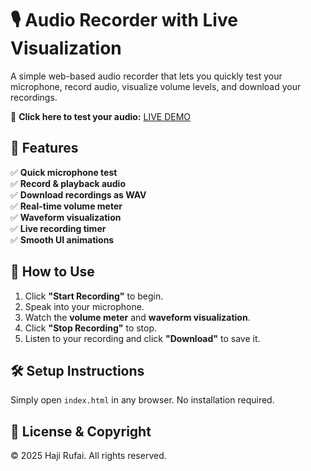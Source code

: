 # 🎙️ Audio Recorder with Live Visualization

A simple web-based audio recorder that lets you quickly test your microphone, record audio, visualize volume levels, and download your recordings.

🔗 **Click here to test your audio:** [LIVE DEMO](https://hajirufai.github.io/audio-recorder/)


## 🌟 Features
✅ **Quick microphone test**  
✅ **Record & playback audio**  
✅ **Download recordings as WAV**  
✅ **Real-time volume meter**  
✅ **Waveform visualization**  
✅ **Live recording timer**  
✅ **Smooth UI animations**  


## 🚀 How to Use
1. Click **"Start Recording"** to begin.  
2. Speak into your microphone.  
3. Watch the **volume meter** and **waveform visualization**.  
4. Click **"Stop Recording"** to stop.  
5. Listen to your recording and click **"Download"** to save it.

## 🛠️ Setup Instructions
Simply open `index.html` in any browser. No installation required.

## 📝 License & Copyright
© 2025 Haji Rufai. All rights reserved.

